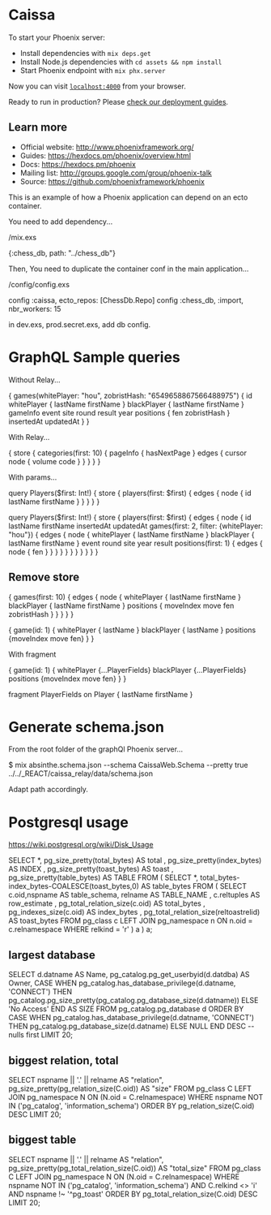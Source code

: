 # Caissa

To start your Phoenix server:

  * Install dependencies with `mix deps.get`
  * Install Node.js dependencies with `cd assets && npm install`
  * Start Phoenix endpoint with `mix phx.server`

Now you can visit [`localhost:4000`](http://localhost:4000) from your browser.

Ready to run in production? Please [check our deployment guides](https://hexdocs.pm/phoenix/deployment.html).

## Learn more

  * Official website: http://www.phoenixframework.org/
  * Guides: https://hexdocs.pm/phoenix/overview.html
  * Docs: https://hexdocs.pm/phoenix
  * Mailing list: http://groups.google.com/group/phoenix-talk
  * Source: https://github.com/phoenixframework/phoenix

This is an example of how a Phoenix application can depend on an ecto container.

You need to add dependency...

/mix.exs

{:chess_db, path: "../chess_db"}

Then, You need to duplicate the container conf in the main application...

/config/config.exs

config :caissa, ecto_repos: [ChessDb.Repo]
config :chess_db, :import, nbr_workers: 15

in dev.exs, prod.secret.exs, add db config.

# GraphQL Sample queries

Without Relay...

{
  games(whitePlayer: "hou", zobristHash: "6549658867566488975") {
    id
    whitePlayer {
      lastName
      firstName
    }
    blackPlayer {
      lastName
      firstName
    }
    gameInfo
    event
    site
    round
    result
    year
    positions {
      fen
      zobristHash
    }
    insertedAt
    updatedAt
  }
}

With Relay...

{
  store {
    categories(first: 10) {
      pageInfo {
        hasNextPage
      }
      edges {
        cursor
        node {
          volume
          code
        }
      }
    }
  }
}

With params...

query Players($first: Int!) {
  store {
    players(first: $first) {
      edges {
        node {
          id
          lastName
          firstName
        }
      }
    }
  }
}

query Players($first: Int!) {
  store {
    players(first: $first) {
      edges {
        node {
          id
          lastName
          firstName
          insertedAt
          updatedAt
          games(first: 2, filter: {whitePlayer: "hou"}) {
            edges {
              node {
                whitePlayer {
                  lastName
                  firstName
                }
                blackPlayer {
                  lastName
                  firstName
                }
                event
                round
                site
                year
                result
                positions(first: 1) {
                  edges {
                    node {
                      fen
                    }
                  }
                }
              }
            }
          }
        }
      }
    }
  }
}

## Remove store

{
  games(first: 10) {
    edges {
      node {
        whitePlayer {
          lastName
          firstName
        }
        blackPlayer {
          lastName
          firstName
        }
        positions {
          moveIndex
          move 
          fen
          zobristHash
        }
      }
    }
  }
}

{
  game(id: 1) {
    whitePlayer { lastName }
    blackPlayer { lastName }
    positions {moveIndex move fen}
  }
}

With fragment

{
  game(id: 1) {
    whitePlayer {...PlayerFields}
    blackPlayer {...PlayerFields}
    positions {moveIndex move fen}
  }
}

fragment PlayerFields on Player {
  lastName
  firstName
}

# Generate schema.json

From the root folder of the graphQl Phoenix server...

$ mix absinthe.schema.json --schema CaissaWeb.Schema --pretty true ../../_REACT/caissa_relay/data/schema.json

Adapt path accordingly.

# Postgresql usage

https://wiki.postgresql.org/wiki/Disk_Usage

SELECT *, pg_size_pretty(total_bytes) AS total
    , pg_size_pretty(index_bytes) AS INDEX
    , pg_size_pretty(toast_bytes) AS toast
    , pg_size_pretty(table_bytes) AS TABLE
  FROM (
  SELECT *, total_bytes-index_bytes-COALESCE(toast_bytes,0) AS table_bytes FROM (
      SELECT c.oid,nspname AS table_schema, relname AS TABLE_NAME
              , c.reltuples AS row_estimate
              , pg_total_relation_size(c.oid) AS total_bytes
              , pg_indexes_size(c.oid) AS index_bytes
              , pg_total_relation_size(reltoastrelid) AS toast_bytes
          FROM pg_class c
          LEFT JOIN pg_namespace n ON n.oid = c.relnamespace
          WHERE relkind = 'r'
  ) a
) a;

## largest database

SELECT d.datname AS Name,  pg_catalog.pg_get_userbyid(d.datdba) AS Owner,
    CASE WHEN pg_catalog.has_database_privilege(d.datname, 'CONNECT')
        THEN pg_catalog.pg_size_pretty(pg_catalog.pg_database_size(d.datname))
        ELSE 'No Access'
    END AS SIZE
FROM pg_catalog.pg_database d
    ORDER BY
    CASE WHEN pg_catalog.has_database_privilege(d.datname, 'CONNECT')
        THEN pg_catalog.pg_database_size(d.datname)
        ELSE NULL
    END DESC -- nulls first
    LIMIT 20;

## biggest relation, total

SELECT nspname || '.' || relname AS "relation",
    pg_size_pretty(pg_relation_size(C.oid)) AS "size"
  FROM pg_class C
  LEFT JOIN pg_namespace N ON (N.oid = C.relnamespace)
  WHERE nspname NOT IN ('pg_catalog', 'information_schema')
  ORDER BY pg_relation_size(C.oid) DESC
  LIMIT 20;

## biggest table

SELECT nspname || '.' || relname AS "relation",
    pg_size_pretty(pg_total_relation_size(C.oid)) AS "total_size"
  FROM pg_class C
  LEFT JOIN pg_namespace N ON (N.oid = C.relnamespace)
  WHERE nspname NOT IN ('pg_catalog', 'information_schema')
    AND C.relkind <> 'i'
    AND nspname !~ '^pg_toast'
  ORDER BY pg_total_relation_size(C.oid) DESC
  LIMIT 20;